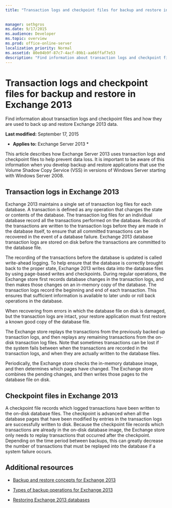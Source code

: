 ```yaml
---
title: "Transaction logs and checkpoint files for backup and restore in Exchange 2013"
 
 
manager: sethgros
ms.date: 9/17/2015
ms.audience: Developer
ms.topic: overview
ms.prod: office-online-server
localization_priority: Normal
ms.assetid: 80e04b9f-87c7-4acf-89b1-aa66ffaf7e53
description: "Find information about transaction logs and checkpoint files and how they are used to back up and restore Exchange 2013 data."
---
```


# Transaction logs and checkpoint files for backup and restore in Exchange 2013

Find information about transaction logs and checkpoint files and how they are used to back up and restore Exchange 2013 data.
  
 **Last modified:** September 17, 2015 
  
 * **Applies to:** Exchange Server 2013 * 
  
This article describes how Exchange Server 2013 uses transaction logs and checkpoint files to help prevent data loss. It is important to be aware of this information when you develop backup and restore applications that use the Volume Shadow Copy Service (VSS) in versions of Windows Server starting with Windows Server 2008.
  
## Transaction logs in Exchange 2013

Exchange 2013 maintains a single set of transaction log files for each database. A transaction is defined as any operation that changes the state or contents of the database. The transaction log files for an individual database record all the transactions performed on the database. Records of the transactions are written to the transaction logs before they are made in the database itself, to ensure that all committed transactions can be recovered in the event of a database failure. Exchange 2013 database transaction logs are stored on disk before the transactions are committed to the database file. 
  
The recording of the transactions before the database is updated is called write-ahead logging. To help ensure that the database is correctly brought back to the proper state, Exchange 2013 writes data into the database files by using page-based writes and checkpoints. During regular operations, the Exchange store first records database changes in the transaction logs, and then makes those changes on an in-memory copy of the database. The transaction logs record the beginning and end of each transaction. This ensures that sufficient information is available to later undo or roll back operations in the database.
  
When recovering from errors in which the database file on disk is damaged, but the transaction logs are intact, your restore application must first restore a known good copy of the database file.
  
The Exchange store replays the transactions from the previously backed up transaction logs, and then replays any remaining transactions from the on-disk transaction log files. Note that sometimes transactions can be lost if the system fails between when the transactions are recorded in the transaction logs, and when they are actually written to the database files. 
  
Periodically, the Exchange store checks the in-memory database image, and then determines which pages have changed. The Exchange store combines the pending changes, and then writes those pages to the database file on disk.
  
## Checkpoint files in Exchange 2013

A checkpoint file records which logged transactions have been written to the on-disk database files. The checkpoint is advanced when all the database pages that have been modified by entries in the transaction logs are successfully written to disk. Because the checkpoint file records which transactions are already in the on-disk database image, the Exchange store only needs to replay transactions that occurred after the checkpoint. Depending on the time period between backups, this can greatly decrease the number of transactions that must be replayed into the database if a system failure occurs.
  
## Additional resources
<a name="bk_AdditionalResources"> </a>

- [Backup and restore concepts for Exchange 2013](backup-and-restore-concepts-for-exchange-2013.md)
    
- [Types of backup operations for Exchange 2013](types-of-backup-operations-for-exchange-2013.md)
    
- [Restoring Exchange 2013 databases](restoring-exchange-2013-databases.md)
    

